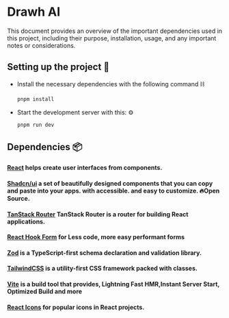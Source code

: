 # Drawh AI

This document provides an overview of the important dependencies used in this project, including their purpose, installation, usage, and any important notes or considerations.

## Setting up the project 💠

- Install the necessary dependencies with the following command ⛓️
  ```bash
  pnpm install
  ```
- Start the development server with this: ⚙️
  ```bash
  pnpm run dev
  ```

## Dependencies 📦

#### [React]('https://react.dev/') helps create user interfaces from components.

#### [Shadcn/ui](https://ui.shadcn.com/docs) a set of beautifully designed components that you can copy and paste into your apps. with accessible. and easy to customize. 🔥Open Source.

#### [ TanStack Router]('https://tanstack.com/router/v1/docs/framework/react/overview') TanStack Router is a router for building React applications.

#### [ React Hook Form]('https://react-icons.github.io/react-icons/') for Less code, more easy performant forms

#### [Zod]('https://zod.dev/') is a TypeScript-first schema declaration and validation library.

#### [TailwindCSS](https://tailwindcss.com/docs/installation) is a utility-first CSS framework packed with classes.

#### [Vite](https://v4.vitejs.dev/guide/) is a build tool that provides, Lightning Fast HMR,Instant Server Start, Optimized Build and more

#### [React Icons]('https://react-icons.github.io/react-icons/') for popular icons in React projects.
